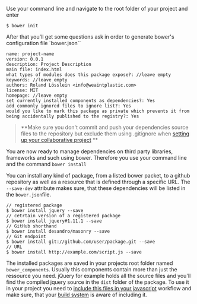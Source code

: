 Use your command line and navigate to the root folder of your project and enter

	$ bower init

After that you'll get some questions ask in order to generate bower's configuration file `bower.json``

	name: project-name
	version: 0.0.1
	description: Project Description
	main file: index.html
	what types of modules does this package expose?: //leave empty
	keywords: //leave empty
	authors: Roland Lösslein <info@weaintplastic.com>
	license: MIT
	homepage: //leave empty
	set currently installed components as dependencies?: Yes
	add commonly ignored files to ignore list?: Yes
	would you like to mark this package as private which prevents it from being accidentally published to the registry?: Yes


> **Make sure you don't commit and push your dependencies source files to the repository but exclude them using .gitignore when [setting up your collaborative project](./Collaboration/Setup_Collaborative_Projects) **

You are now ready to manage dependencies on third party libraries, frameworks and such using bower. Therefore you use your command line and the command `bower install`

You can install any kind of package, from a listed bower packet, to a github repository as well as a resource that is defined through a specific URL. The `--save-dev` attribute makes sure, that these dependencies will be listed in the `bower.json`file.

	// registered package
	$ bower install jquery --save
	// cetrtain version of a registered package
	$ bower install jquery#1.11.1 --save
	// GitHub shorthand
	$ bower install desandro/masonry --save
	// Git endpoint
	$ bower install git://github.com/user/package.git --save
	// URL
	$ bower install http://example.com/script.js --save

The installed packages are saved in your projects root folder named `bower_components`. Usually this components contain more than just the ressource you need. jQuery for example holds all the source files and you'll find the compiled jquery source in the `dist` folder of the package. To use it in your project you need to [include this files in your javascript](./Development/Frontend_Development/Writing_maintainable_and_modular_Javascript) workflow and make sure, that your [build system](./Development/Frontend_Development/Setting_up_your_project/Setup_Build_System) is aware of including it.
